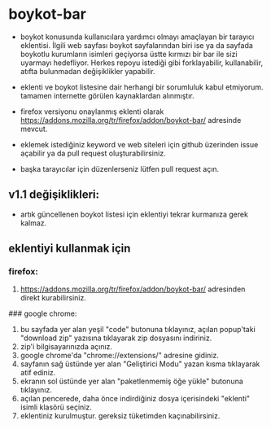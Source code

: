 # boykot-bar
- boykot konusunda kullanıcılara yardımcı olmayı amaçlayan bir tarayıcı eklentisi. İlgili web sayfası boykot sayfalarından biri ise ya da sayfada boykotlu kurumların isimleri geçiyorsa üstte kırmızı bir bar ile sizi uyarmayı hedefliyor. Herkes repoyu istediği gibi forklayabilir, kullanabilir, atıfta bulunmadan değişiklikler yapabilir.

- eklenti ve boykot listesine dair herhangi bir sorumluluk kabul etmiyorum. tamamen internette görülen kaynaklardan alınmıştır.

- firefox versiyonu onaylanmış eklenti olarak https://addons.mozilla.org/tr/firefox/addon/boykot-bar/ adresinde mevcut.

- eklemek istediğiniz keyword ve web siteleri için github üzerinden issue açabilir ya da pull request oluşturabilirsiniz. 

- başka tarayıcılar için düzenlerseniz lütfen pull request açın. 

## v1.1 değişiklikleri:
- artık güncellenen boykot listesi için eklentiyi tekrar kurmanıza gerek kalmaz.


## eklentiyi kullanmak için 

### firefox:
1. https://addons.mozilla.org/tr/firefox/addon/boykot-bar/ adresinden direkt kurabilirsiniz.

### google chrome:

1. bu sayfada yer alan yeşil "code" butonuna tıklayınız, açılan popup'taki "download zip" yazısına tıklayarak zip dosyasını indiriniz.
2. zip'i bilgisayarınızda açınız.
3. google chrome'da "chrome://extensions/" adresine gidiniz.
4. sayfanın sağ üstünde yer alan "Geliştirici Modu" yazan kısma tıklayarak atif ediniz. 
5. ekranın sol üstünde yer alan "paketlenmemiş öğe yükle" butonuna tıklayınız.
6. açılan pencerede, daha önce indirdiğiniz dosya içerisindeki "eklenti" isimli klasörü seçiniz.
7. eklentiniz kurulmuştur. gereksiz tüketimden kaçınabilirsiniz.
